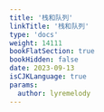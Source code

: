 ```yaml
---
title: '栈和队列'
linkTitle: '栈和队列'
type: 'docs'
weight: 14111
bookFlatSection: true
bookHidden: false
date: 2023-09-13
isCJKLanguage: true
params:
  author: lyremelody
---
```


